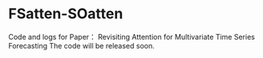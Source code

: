 # FSatten-SOatten
Code and logs for Paper： Revisiting Attention for Multivariate Time Series Forecasting
The code will be released soon.
